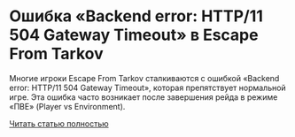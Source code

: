 # Ошибка «Backend error: HTTP/11 504 Gateway Timeout» в Escape From Tarkov



Многие игроки Escape From Tarkov сталкиваются с ошибкой «Backend error: HTTP/11 504 Gateway Timeout», которая препятствует нормальной игре. Эта ошибка часто возникает после завершения рейда в режиме «ПВЕ» (Player vs Environment).

[Читать статью полностью](https://xyberbara.com/gaming/504-gateway-timeout-escape-from-tarkov/)
